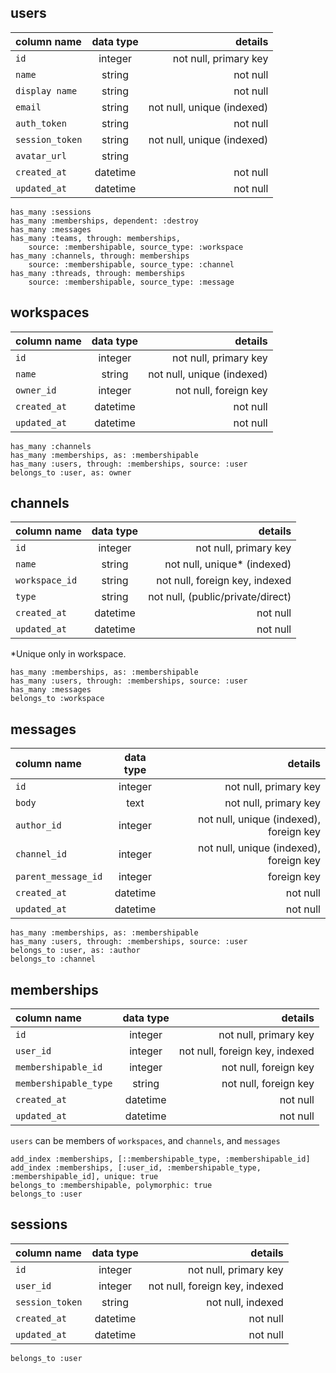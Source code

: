 ## users

<b> column name | data type | details </b>
:--|:-:|--:
`id` | integer | not null, primary key
`name` | string | not null
`display name` | string | not null
`email` | string | not null, unique (indexed)
`auth_token` | string | not null
`session_token` | string | not null, unique (indexed)
`avatar_url` | string |
`created_at` | datetime | not null
`updated_at` | datetime | not null

	has_many :sessions
	has_many :memberships, dependent: :destroy
	has_many :messages
	has_many :teams, through: memberships,
		source: :membershipable, source_type: :workspace
	has_many :channels, through: memberships
		source: :membershipable, source_type: :channel
	has_many :threads, through: memberships
		source: :membershipable, source_type: :message

## workspaces

<b> column name | data type | details </b>
:--|:-:|--:
`id` | integer | not null, primary key
`name` | string | not null, unique (indexed)
`owner_id` | integer | not null, foreign key
`created_at` | datetime | not null
`updated_at` | datetime | not null

	has_many :channels
	has_many :memberships, as: :membershipable
	has_many :users, through: :memberships, source: :user
	belongs_to :user, as: owner

## channels

<b> column name | data type | details </b>
:--|:-:|--:
`id` | integer | not null, primary key
`name` | string | not null, unique* (indexed)
`workspace_id` | string | not null, foreign key, indexed
`type` | string | not null, (public/private/direct)
`created_at` | datetime | not null
`updated_at` | datetime | not null
*Unique only in workspace.

	has_many :memberships, as: :membershipable
	has_many :users, through: :memberships, source: :user
	has_many :messages
	belongs_to :workspace

## messages

<b> column name | data type | details </b>
:--|:-:|--:
`id` | integer | not null, primary key
`body` | text | not null, primary key
`author_id` | integer | not null, unique (indexed), foreign key
`channel_id` | integer | not null, unique (indexed), foreign key
`parent_message_id` | integer | foreign key
`created_at` | datetime | not null
`updated_at` | datetime | not null

	has_many :memberships, as: :membershipable
	has_many :users, through: :memberships, source: :user
	belongs_to :user, as: :author
	belongs_to :channel

## memberships

<b> column name | data type | details </b>
:--|:-:|--:
`id` | integer | not null, primary key
`user_id` | integer | not null, foreign key, indexed
`membershipable_id` | integer | not null, foreign key
`membershipable_type` | string | not null, foreign key
`created_at` | datetime | not null
`updated_at` | datetime | not null

`users` can be members of `workspaces`, and `channels`, and `messages`

	add_index :memberships, [::membershipable_type, :membershipable_id]
	add_index :memberships, [:user_id, :membershipable_type, :membershipable_id], unique: true
	belongs_to :membershipable, polymorphic: true
	belongs_to :user

## sessions

<b> column name | data type | details </b>
:--|:-:|--:
`id` | integer | not null, primary key
`user_id` | integer | not null, foreign key, indexed
`session_token` | string | not null, indexed
`created_at` | datetime | not null
`updated_at` | datetime | not null

	belongs_to :user